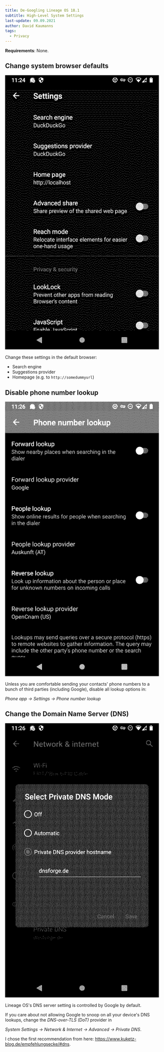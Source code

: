 ```yaml
---
title: De-Googling Lineage OS 18.1
subtitle: High-Level System Settings
last-update: 09.09.2021
author: David Kaumanns
tags:
  - Privacy
---
```


**Requirements**: None.


## Change system browser defaults

![Lineage OS browser settings](lineage_browser.@monochrome.png)

Change these settings in the default browser:

- Search engine
- Suggestions provider
- Homepage (e.g. to `http://somedummyurl`)


## Disable phone number lookup

![Lineage OS phone number lookup settings](lineage_phone.@monochrome.png)

Unless you are comfortable sending your contacts' phone numbers to a bunch of third parties (including Google), disable all lookup options in:

*Phone app -> Settings -> Phone number lookup*


## Change the Domain Name Server (DNS)

![Lineage OS DNS setting](lineage_settings_dns.@monochrome.png)

Lineage OS's DNS server setting is controlled by Google by default.

If you care about not allowing Google to snoop on all your device's DNS lookups, change the *DNS-over-TLS (DoT)* provider in

*System Settings -> Network & Internet -> Advanced -> Private DNS*.

I chose the first recommendation from here: <https://www.kuketz-blog.de/empfehlungsecke/#dns>.

